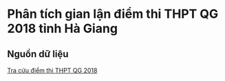 # Phân tích gian lận điểm thi THPT QG 2018 tỉnh Hà Giang

## Nguồn dữ liệu

[Tra cứu điểm thi THPT QG 2018][1]

[1]: https://vietnamnet.vn/vn/giao-duc/tuyen-sinh/tra-cuu-diem-thi-thpt-quoc-gia-2018-tren-vietnamnet-day-du-nhat-461890.html
